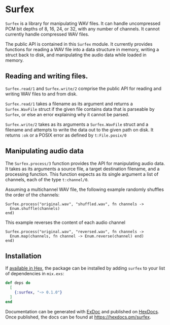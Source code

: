 # Surfex

`Surfex` is a library for manipulating WAV files. It can handle uncompressed
PCM bit depths of 8, 16, 24, or 32, with any number of channels. It cannot
currently handle compressed WAV files.

The public API is contained in this `Surfex` module. It currently provides
functions for reading a WAV file into a data structure in memory, writing
a struct back to disk, and manipulating the audio data while loaded in
memory.

## Reading and writing files.

`Surfex.read/1` and `Surfex.write/2` comprise the public API for reading and
writing WAV files to and from disk.

`Surfex.read/1` takes a filename as its argument and returns a `Surfex.WavFile`
struct if the given file contains data that is parseable by `Surfex`, or else an
error explaining why it cannot be parsed.

`Surfex.write/2` takes as its arguments a `Surfex.WavFile` struct and a filename
and attempts to write the data out to the given path on disk. It returns `:ok` or
a POSIX error as defined by `t:File.posix/0`

## Manipulating audio data

The `Surfex.process/3` function provides the API for manipulating audio data.
It takes as its arguments a source file, a target destination filename, and a
processing function. This function expects as its single argument a list of
channels, each of the type `t:channel/0`.

Assuming a multichannel WAV file, the following example randomly shuffles
the order of the channels:

```
Surfex.process("original.wav", "shuffled.wav", fn channels ->
  Enum.shuffle(channels)
end)
```

This example reverses the content of each audio channel

```
Surfex.process("original.wav", "reversed.wav", fn channels ->
  Enum.map(channels, fn channel -> Enum.reverse(channel) end)
end)
```

## Installation

If [available in Hex](https://hex.pm/docs/publish), the package can be installed
by adding `surfex` to your list of dependencies in `mix.exs`:

```elixir
def deps do
  [
    {:surfex, "~> 0.1.0"}
  ]
end
```

Documentation can be generated with [ExDoc](https://github.com/elixir-lang/ex_doc)
and published on [HexDocs](https://hexdocs.pm). Once published, the docs can
be found at <https://hexdocs.pm/surfex>.

